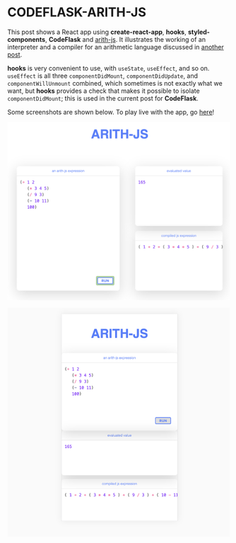 # CODEFLASK-ARITH-JS

This post shows a React app using **create-react-app**, 
**hooks**, **styled-components**, **CodeFlask** and 
[arith-js](https://github.com/tuan-ng/arith-js). It 
illustrates the working of an interpreter and a 
compiler for an arithmetic language discussed 
in [another post](https://github.com/tuan-ng/arith-js). 

**hooks** is very convenient to use, with 
`useState`, `useEffect`, and so on. 
`useEffect` is all three 
`componentDidMount`, `componentDidUpdate`, and 
`componentWillUnmount` combined, which sometimes is not exactly what we want, but **hooks**
provides a check that makes it possible to isolate 
`componentDidMount`; this is used in the current 
post for **CodeFlask**. 


Some screenshots are shown below. To play live with the 
app, go [here](https://tuan-ng.github.io/codeflask-arith-js/)! 

![fullscreen](/images/full.png)


![mobile](/images/mobile.png)


